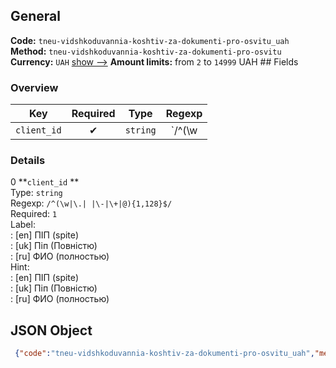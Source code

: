 ## General 
**Code:** `tneu-vidshkoduvannia-koshtiv-za-dokumenti-pro-osvitu_uah`  
**Method:** `tneu-vidshkoduvannia-koshtiv-za-dokumenti-pro-osvitu`  
**Currency:** `UAH` [show -->]() 
**Amount limits:** from `2`  to `14999`  UAH ## Fields 
### Overview 
|Key|Required|Type|Regexp| 
|:---:|:---:|:---:|:---:| 
|`client_id` |✔ |`string` |`/^(\w|\.| |\-|\+|@){1,128}$/` | 
 
### Details 
0 **`client_id` **  
Type: `string`  
Regexp: `/^(\w|\.| |\-|\+|@){1,128}$/`  
Required: `1`  
Label:  
: [en] ПІП (spite)  
: [uk] Піп (Повністю)  
: [ru] ФИО (полностью)  
Hint:  
: [en] ПІП (spite)  
: [uk] Піп (Повністю)  
: [ru] ФИО (полностью)  
## JSON Object 
```json
 {"code":"tneu-vidshkoduvannia-koshtiv-za-dokumenti-pro-osvitu_uah","method":"tneu-vidshkoduvannia-koshtiv-za-dokumenti-pro-osvitu","currency":"UAH","fields":[{"key":"client_id","type":"string","label":{"en":"\u041f\u0406\u041f (spite)","uk":"\u041f\u0456\u043f (\u041f\u043e\u0432\u043d\u0456\u0441\u0442\u044e)","ru":"\u0424\u0418\u041e (\u043f\u043e\u043b\u043d\u043e\u0441\u0442\u044c\u044e)"},"regexp":"\/^(\\w|\\.| |\\-|\\+|@){1,128}$\/","required":true,"position":1,"hint":{"en":"\u041f\u0406\u041f (spite)","uk":"\u041f\u0456\u043f (\u041f\u043e\u0432\u043d\u0456\u0441\u0442\u044e)","ru":"\u0424\u0418\u041e (\u043f\u043e\u043b\u043d\u043e\u0441\u0442\u044c\u044e)"},"example":"\u041f\u0435\u0442\u0440\u043e\u0432 \u0410\u043d\u0434\u0440i\u0439 \u0412\u043e\u043b\u043e\u0434\u0438\u043c\u0438\u0440\u043e\u0432\u0438\u0447"}],"amount_min":2,"amount_max":14999}```  
